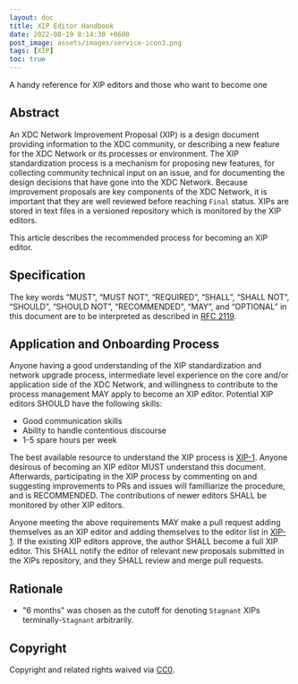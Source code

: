 ```yaml
---
layout: doc
title: XIP Editor Handbook
date: 2022-08-19 8:14:30 +0600
post_image: assets/images/service-icon3.png
tags: [XIP]
toc: true
---
```

A handy reference for XIP editors and those who want to become one

## Abstract

An XDC Network Improvement Proposal (XIP) is a design document providing information to the XDC community, or describing a new feature for the XDC Network or its processes or environment. The XIP standardization process is a mechanism for proposing new features, for collecting community technical input on an issue, and for documenting the design decisions that have gone into the XDC Network. Because improvement proposals are key components of the XDC Network, it is important that they are well reviewed before reaching `Final` status. XIPs are stored in text files in a versioned repository which is monitored by the XIP editors.

This article describes the recommended process for becoming an XIP editor.


## Specification

The key words “MUST”, “MUST NOT”, “REQUIRED”, “SHALL”, “SHALL NOT”, “SHOULD”, “SHOULD NOT”, “RECOMMENDED”, “MAY”, and “OPTIONAL” in this document are to be interpreted as described in [RFC 2119](https://www.rfc-editor.org/rfc/rfc2119).


## Application and Onboarding Process

Anyone having a good understanding of the XIP standardization and network upgrade process, intermediate level experience on the core and/or application side of the XDC Network, and willingness to contribute to the process management MAY apply to become an XIP editor. Potential XIP editors SHOULD have the following skills:
- Good communication skills
- Ability to handle contentious discourse
- 1-5 spare hours per week

The best available resource to understand the XIP process is [XIP-1](https://xips.xdc.community/XIPS/xip-1). Anyone desirous of becoming an XIP editor MUST understand this document. Afterwards, participating in the XIP process by commenting on and suggesting improvements to PRs and issues will familliarize the procedure, and is RECOMMENDED. The contributions of newer editors SHALL be monitored by other XIP editors.

Anyone meeting the above requirements MAY make a pull request adding themselves as an XIP editor and adding themselves to the editor list in [XIP-1](https://xips.xdc.community/XIPS/xip-1). If the existing XIP editors approve, the author SHALL become a full XIP editor. This SHALL notify the editor of relevant new proposals submitted in the XIPs repository, and they SHALL review and merge pull requests.

## Rationale

- "6 months" was chosen as the cutoff for denoting `Stagnant` XIPs terminally-`Stagnant` arbitrarily.

## Copyright

Copyright and related rights waived via [CC0](https://github.com/XDC-Community/XIPs.github.io/blob/main/License.md).